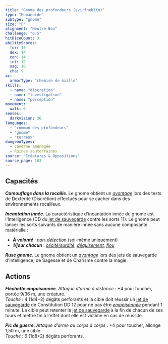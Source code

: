 ```yaml
---
title: "Gnome des profondeurs (svirfneblin)"
type: "Humanoïde"
subtype: "gnome"
size: "P"
alignment: "Neutre Bon"
challenge: "0.5"
hitDiceCount: 3
abilityScores:
  for: 15
  dex: 14
  con: 14
  int: 12
  sag: 10
  cha: 9
ac: 
  armorType: "chemise de maille"
skills: 
  - name: "discretion"
  - name: "investigation"
  - name: "perception"
movement: 
  walk: 6
senses: 
  darkvision: 36
languages: 
  - "commun des profondeurs"
  - "gnome"
  - "terreux"
dungeonTypes:
  - Caverne aménagée
  - Ruines souterraines
source: "Créatures & Oppositions"
source_page: 163
---
```

## Capacités
_**Camouflage dans la rocaille**_. Le gnome obtient un [_avantage_](/utiliser-les-caracteristiques/#avantage-et-desavantage) lors des tests de Dextérité (Discrétion) effectués pour se cacher dans des environnements rocailleux.

_**Incantation innée**_. La caractéristique d'incantation innée du gnome est l'Intelligence (DD du [jet de sauvegarde](/utiliser-les-caracteristiques#jets-de-sauvegarde) contre les sorts 11). Le gnome peut lancer les sorts suivants de manière innée sans aucune composante matérielle :
* _**À volonté**_ : [_non-détection_](/grimoire/non-detection) (soi-même uniquement)
* _**1/jour chacun**_ : [_cécité/surdité_](/grimoire/cecite-surdite), [_déguisement_](/grimoire/deguisement), [_flou_](/grimoire/flou)

_**Ruse gnome**_. Le gnome obtient un [_avantage_](/utiliser-les-caracteristiques/#avantage-et-desavantage) lors des jets de sauvegarde d'Intelligence, de Sagesse et de Charisme contre la magie.

## Actions
_**Fléchette empoisonnée**_. _Attaque d'arme à distance_ : +4 pour toucher, portée 9/36 m, une créature.  
_Touché_ : 4 (1d4+2) dégâts perforants et la cible doit réussir un [jet de sauvegarde](/utiliser-les-caracteristiques#jets-de-sauvegarde) de Constitution DD 12 pour ne pas être [_empoisonnée_](/gerer-la-sante-du-personnage/#empoisonne) pendant 1 minute. La cible peut retenter le [jet de sauvegarde](/utiliser-les-caracteristiques#jets-de-sauvegarde) à la fin de chacun de ses tours et mettre fin à l'effet dont elle est victime en cas de réussite.

_**Pic de guerre**_. _Attaque d'arme au corps à corps_ : +4 pour toucher, allonge 1,50 m, une cible.  
_Touché_ : 6 (1d8+2) dégâts perforants.
